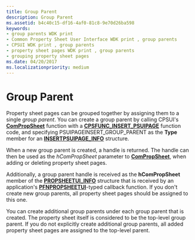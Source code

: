 ```yaml
---
title: Group Parent
description: Group Parent
ms.assetid: b4c40c15-df16-4af0-81c8-9e70d26ba598
keywords:
- group parents WDK print
- Common Property Sheet User Interface WDK print , group parents
- CPSUI WDK print , group parents
- property sheet pages WDK print , group parents
- grouping property sheet pages
ms.date: 04/20/2017
ms.localizationpriority: medium
---
```


# Group Parent





Property sheet pages can be grouped together by assigning them to a single *group parent*. You can create a group parent by calling CPSUI's [**ComPropSheet**](/windows-hardware/drivers/ddi/compstui/nc-compstui-pfncompropsheet) function with a [**CPSFUNC\_INSERT\_PSUIPAGE**](/previous-versions/ff546414(v=vs.85)) function code, and specifying PSUIPAGEINSERT\_GROUP\_PARENT as the **Type** member for an [**INSERTPSUIPAGE\_INFO**](/windows-hardware/drivers/ddi/compstui/ns-compstui-_insertpsuipage_info) structure.

When a new group parent is created, a handle is returned. The handle can then be used as the *hComPropSheet* parameter to [**ComPropSheet**](/windows-hardware/drivers/ddi/compstui/nc-compstui-pfncompropsheet), when adding or deleting property sheet pages.

Additionally, a group parent handle is received as the **hComPropSheet** member of the [**PROPSHEETUI\_INFO**](/windows-hardware/drivers/ddi/compstui/ns-compstui-_propsheetui_info) structure that is received by an application's [**PFNPROPSHEETUI**](/windows-hardware/drivers/ddi/compstui/nc-compstui-pfnpropsheetui)-typed callback function. If you don't create new group parents, all property sheet pages should be assigned to this one.

You can create additional group parents under each group parent that is created. The property sheet itself is considered to be the top-level group parent. If you do not explicitly create additional group parents, all added property sheet pages are assigned to the top-level parent.

 

